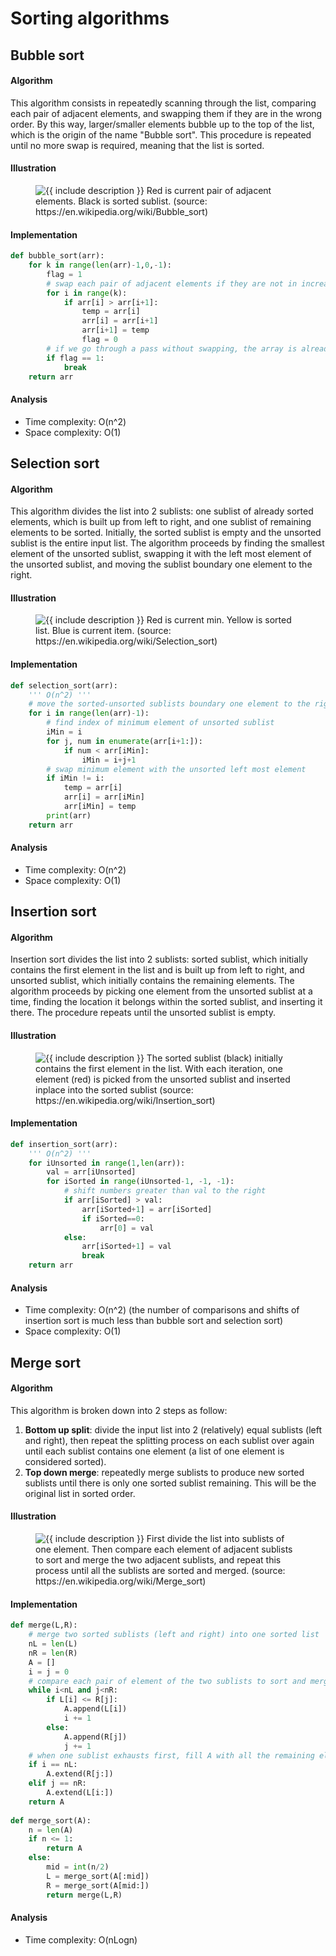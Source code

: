 # Sorting algorithms

## Bubble sort

#### Algorithm
This algorithm consists in repeatedly scanning through the list, comparing each pair of adjacent elements, and swapping them if they are in the wrong order. By this way, larger/smaller elements bubble up to the top of the list, which is the origin of the name "Bubble sort". This procedure is repeated until no more swap is required, meaning that the list is sorted. 

#### Illustration
<figure class="image">
  <img src="https://upload.wikimedia.org/wikipedia/commons/c/c8/Bubble-sort-example-300px.gif" alt="{{ include description }}">
  Red is current pair of adjacent elements. Black is sorted sublist. (source: https://en.wikipedia.org/wiki/Bubble_sort)
</figure>

#### Implementation
```python
def bubble_sort(arr):
    for k in range(len(arr)-1,0,-1):       
        flag = 1   
        # swap each pair of adjacent elements if they are not in increasing order
        for i in range(k):
            if arr[i] > arr[i+1]:   
                temp = arr[i]
                arr[i] = arr[i+1]
                arr[i+1] = temp
                flag = 0
        # if we go through a pass without swapping, the array is already sorted
        if flag == 1:               
            break
    return arr
```

#### Analysis
* Time complexity: O(n^2)
* Space complexity: O(1)
 


## Selection sort

#### Algorithm
This algorithm divides the list into 2 sublists: one sublist of already sorted elements, which is built up from left to right, and one sublist of remaining elements to be sorted. Initially, the sorted sublist is empty and the unsorted sublist is the entire input list. The algorithm proceeds by finding the smallest element of the unsorted sublist, swapping it with the left most element of the unsorted sublist, and moving the sublist boundary one element to the right.

#### Illustration
<figure class="image">
  <img src="https://upload.wikimedia.org/wikipedia/commons/9/94/Selection-Sort-Animation.gif" alt="{{ include description }}">
  Red is current min. Yellow is sorted list. Blue is current item. (source: https://en.wikipedia.org/wiki/Selection_sort)
</figure>

#### Implementation
```python
def selection_sort(arr):
    ''' O(n^2) '''
    # move the sorted-unsorted sublists boundary one element to the right at a time
    for i in range(len(arr)-1):                   
        # find index of minimum element of unsorted sublist
        iMin = i
        for j, num in enumerate(arr[i+1:]):                
            if num < arr[iMin]:
                iMin = i+j+1
        # swap minimum element with the unsorted left most element
        if iMin != i:
            temp = arr[i]
            arr[i] = arr[iMin]
            arr[iMin] = temp
        print(arr)
    return arr
```

#### Analysis
* Time complexity: O(n^2)
* Space complexity: O(1)



## Insertion sort

#### Algorithm
Insertion sort divides the list into 2 sublists: sorted sublist, which initially contains the first element in the list and is built up from left to right, and unsorted sublist, which initially contains the remaining elements. The algorithm proceeds by picking one element from the unsorted sublist at a time, finding the location it belongs within the sorted sublist, and inserting it there. The procedure repeats until the unsorted sublist is empty.  

#### Illustration
<figure class="image">
  <img src="https://upload.wikimedia.org/wikipedia/commons/0/0f/Insertion-sort-example-300px.gif" alt="{{ include description }}">
  The sorted sublist (black) initially contains the first element in the list. With each iteration, one element (red) is picked from the unsorted sublist and inserted inplace into the sorted sublist (source: https://en.wikipedia.org/wiki/Insertion_sort)
</figure>

#### Implementation
```python
def insertion_sort(arr):
    ''' O(n^2) '''
    for iUnsorted in range(1,len(arr)):
        val = arr[iUnsorted]   
        for iSorted in range(iUnsorted-1, -1, -1):
            # shift numbers greater than val to the right
            if arr[iSorted] > val:
                arr[iSorted+1] = arr[iSorted]
                if iSorted==0:
                    arr[0] = val
            else:
                arr[iSorted+1] = val    
                break
    return arr
```

#### Analysis
* Time complexity: O(n^2) (the number of comparisons and shifts of insertion sort is much less than bubble sort and selection sort)
* Space complexity: O(1) 


## Merge sort

#### Algorithm
This algorithm is broken down into 2 steps as follow:
1. **Bottom up split**: divide the input list into 2 (relatively) equal sublists (left and right), then repeat the splitting process on each sublist over again until each sublist contains one element (a list of one element is considered sorted).
2. **Top down merge**: repeatedly merge sublists to produce new sorted sublists until there is only one sorted sublist remaining. This will be the original list in sorted order.

#### Illustration
<figure class="image">
  <img src="https://upload.wikimedia.org/wikipedia/commons/c/cc/Merge-sort-example-300px.gif" alt="{{ include description }}">
  First divide the list into sublists of one element. Then compare each element of adjacent sublists to sort and merge the two adjacent sublists, and repeat this process until all the sublists are sorted and merged. (source: https://en.wikipedia.org/wiki/Merge_sort)
</figure>

#### Implementation
```python
def merge(L,R):
    # merge two sorted sublists (left and right) into one sorted list
    nL = len(L)
    nR = len(R)
    A = []
    i = j = 0
    # compare each pair of element of the two sublists to sort and merge them 
    while i<nL and j<nR:
        if L[i] <= R[j]:
            A.append(L[i])
            i += 1
        else:
            A.append(R[j])
            j += 1
    # when one sublist exhausts first, fill A with all the remaining elements of the other sublist
    if i == nL:
        A.extend(R[j:])
    elif j == nR:                
        A.extend(L[i:])        
    return A   
        
def merge_sort(A):
    n = len(A)
    if n <= 1:
        return A
    else:
        mid = int(n/2)
        L = merge_sort(A[:mid])
        R = merge_sort(A[mid:])
        return merge(L,R)
```

#### Analysis
* Time complexity: O(nLogn)